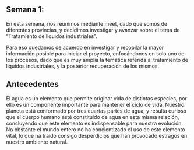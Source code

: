 ## Semana 1:
En esta semana, nos reunimos mediante meet, dado que somos de diferentes provincias, y decidimos investigar y avanzar sobre el tema de “Tratamiento de lìquidos industriales”.

Para eso quedamos de acuerdo en investigar y recopilar la mayor información posible para iniciar el proyecto, enfocándonos en solo uno de los procesos, dado que es muy amplia la temática referida al tratamiento de liquidos industriales, 
y la posterior recuperaciòn de los mismos.

## Antecedentes 
El agua es un  elemento que permite originar vida de distintas especies, por ello es un componente importante para mantener el ciclo de vida. Nuestro planeta está conformado por tres cuartas partes de agua, y resulta curioso que el cuerpo humano esté constituido de agua en esta misma relación, concluyendo que este elemento es indispensable para nuestra evolución. No obstante el mundo entero no ha concientizado el uso de este elemento vital, lo que ha traído consigo desperdicios que han provocado estragos en nuestro ambiente natural.

